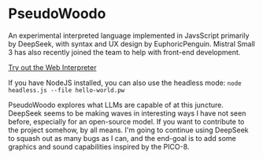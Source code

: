 # PseudoWoodo
An experimental interpreted language implemented in JavsScript primarily by DeepSeek, with syntax and UX design by EuphoricPenguin. Mistral Small 3 has also recently joined the team to help with front-end development.

[Try out the Web Interpreter](https://euphoricpenguin.github.io/PseudoWoodo/)

If you have NodeJS installed, you can also use the headless mode:
`node headless.js --file hello-world.pw`

PseudoWoodo explores what LLMs are capable of at this juncture. DeepSeek seems to be making waves in interesting ways I have not seen before, especially for an open-source model. If you want to contribute to the project somehow, by all means. I'm going to continue using DeepSeek to squash out as many bugs as I can, and the end-goal is to add some graphics and sound capabilities inspired by the PICO-8.
